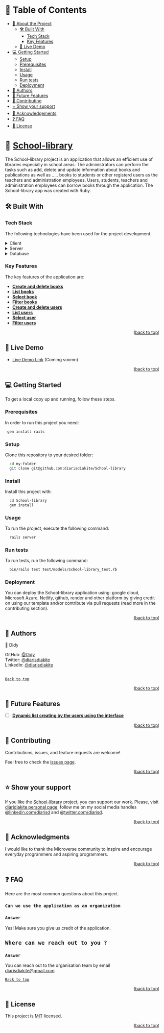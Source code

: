 <a name="#readme-top"></a>

# 📗 Table of Contents

- [📖 About the Project](#about-project)
  - [🛠 Built With](#built-with)
    - [Tech Stack](#tech-stack)
    - [Key Features](#key-features)
  - [🚀 Live Demo](#live-demo)
- [💻 Getting Started](#getting-started)
  - [Setup](#setup)
  - [Prerequisites](#prerequisites)
  - [Install](#install)
  - [Usage](#usage)
  - [Run tests](#run-tests)
  - [Deployment](#triangular_flag_on_post-deployment)
- [👥 Authors](#authors)
- [🔭 Future Features](#future-features)
- [🤝 Contributing](#contributing)
- [⭐️ Show your support](#support)
- [🙏 Acknowledgements](#acknowledgements)
- [❓ FAQ](#faq)
- [📝 License](#license)

<!-- PROJECT DESCRIPTION -->

# 📖 [School-library](#School-library) <a name="about-project"></a>

The School-library project is an application that allows an efficient use of libraries especially in school areas. The administrators can perform the tasks such as add, delete and update information about books and publications as well as ..... books to students or other registerd users as the teachers and administration employees. Users, students, teachers and administration employees can borrow books through the application. The School-library app was created with Ruby.  

## 🛠 Built With <a name="built-with"></a>

### Tech Stack <a name="tech-stack"></a>

The following technologies have been used for the project development.

<details>
  <summary>Client</summary>
  <ul>
    <li><a href="https://reactjs.org/">React.js</a></li>
  </ul>
</details>

<details>
  <summary>Server</summary>
  <ul>
    <li><a href="https://expressjs.com/">Rails.js</a></li>
  </ul>
</details>

<details>
<summary>Database</summary>
  <ul>
    <li><a href="https://www.postgresql.org/">PostgreSQL</a></li>
  </ul>
</details>

<!-- Features -->

### Key Features <a name="key-features"></a>

The key features of the application are:

- **[Create and delete books]()**
- **[List books]()**
- **[Select book]()**
- **[Filter books]()**
- **[Create and delete users]()**
- **[List users]()**
- **[Select user]()**
- **[Filter users]()**

<p align="right">(<a href="#readme-top">back to top</a>)</p>

<!-- LIVE DEMO -->

## 🚀 Live Demo <a name="live-demo"></a>

- [Live Demo Link](#) (Coming soomn)

<p align="right">(<a href="#readme-top">back to top</a>)</p>

<!-- GETTING STARTED -->

## 💻 Getting Started <a name="getting-started"></a>

To get a local copy up and running, follow these steps.

### Prerequisites

In order to run this project you need:

```sh
 gem install rails
```

### Setup

Clone this repository to your desired folder:

```sh
  cd my-folder
  git clone git@github.com:diarisdiakite/School-library
```


### Install

Install this project with:

```sh
  cd School-library
  gem install
```


### Usage

To run the project, execute the following command:

```sh
  rails server
```

### Run tests

To run tests, run the following command:

```sh
  bin/rails test test/models/School-library_test.rb
```

### Deployment

You can deploy the School-library application using: google cloud, Microsoft Azure, Netlify, github, render and other platform by giving credit on using our template and/or contribute via pull requests (read more in the contributing section).

<p align="right">(<a href="#readme-top">back to top</a>)</p>

<!-- AUTHORS -->

## 👥 Authors <a name="authors"></a>

👤 Didy

GitHub: [@Didy](github.com/diarisdiakite)
<br> Twitter: [@diarisdiakite](https://www.twitter.com/diarisd)
<br>LinkedIn: [@diarisdiakite](https://www.linkedin.com/in/diariatou-diakite-67ab80165/)
<br><br>

[`Back to top`](#readme-top)

<p align="right">(<a href="#readme-top">back to top</a>)</p>

<!-- FUTURE FEATURES -->

## 🔭 Future Features <a name="future-features"></a>

- [ ] **[Dynamic list creating by the users using the interface]()**

<p align="right">(<a href="#readme-top">back to top</a>)</p>

<!-- CONTRIBUTING -->

## 🤝 Contributing <a name="contributing"></a>

Contributions, issues, and feature requests are welcome!

Feel free to check the [issues page](https://github.com/diarisdiakite/School-library/issues).

<p align="right">(<a href="#readme-top">back to top</a>)</p>

<!-- SUPPORT -->

## ⭐️ Show your support <a name="support"></a>

If you like the [School-library]() project, you can support our work. Please, visit [diaridiakite personal page](https://diarisdiakite.github.io/my-portfolio/), follow me on my social media handles [@linkedin.com/diarisd](https://www.linkedin.com/in/diariatou-diakite-67ab80165/) and [@twitter.com/diarisd]().

<p align="right">(<a href="#readme-top">back to top</a>)</p>

<!-- ACKNOWLEDGEMENTS -->

## 🙏 Acknowledgments <a name="acknowledgements"></a>

I would like to thank the Microverse community to inspire and encourage everyday programmers and aspiring programmers.

<p align="right">(<a href="#readme-top">back to top</a>)</p>

<!-- FAQ (optional) -->

## ❓ FAQ <a name="faq"></a>

Here are the most common questions about this project.

### `Can we use the application as an organization`

### `Answer`
Yes! Make sure you give us credit of the application. 

## `Where can we reach out to you ?`

### `Answer`
You can reach out to the organisation team by email [diarisdiakite@gmail.com](diarisdiakite@gmail.com)

[`Back to top`](#readme-top)

<p align="right">(<a href="#readme-top">back to top</a>)</p>

<!-- LICENSE -->

## 📝 License <a name="license"></a>

This project is [MIT](./LICENSE) licensed.

<p align="right">(<a href="#readme-top">back to top</a>)</p>
